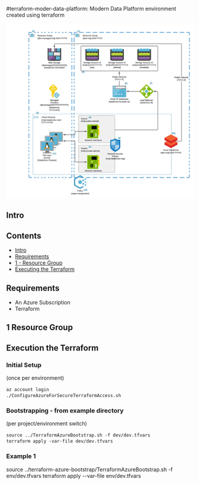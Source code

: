 #terraform-moder-data-platform:
Modern Data Platform environment created using terraform

![mdp-release1-details](mdp-release1-details.jpeg)

## Intro

## Contents

- [Intro](#intro)
- [Requirements](#requirements)
- [1 - Resource Group](#1)
- [Executing the Terraform](#Execution)


## Requirements

- An Azure Subscription
- Terraform


## 1 Resource Group



## Execution the Terraform

### Initial Setup 
(once per environment) 

```{r, engine='sh', count_lines}
az account login
./ConfigureAzureForSecureTerraformAccess.sh
```

### Bootstrapping - from example directory
(per project/environment switch)

```
source ../TerraformAzureBootstrap.sh -f dev/dev.tfvars
terraform apply -var-file dev/dev.tfvars
```

### Example 1
source ../terraform-azure-bootstrap/TerraformAzureBootstrap.sh -f env/dev.tfvars
terraform apply --var-file env/dev.tfvars
